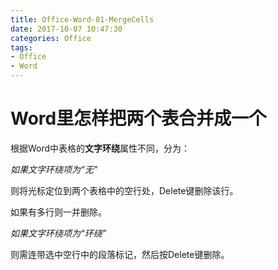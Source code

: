 ```yaml
---
title: Office-Word-01-MergeCells
date: 2017-10-07 10:47:30
categories: Office
tags:
- Office
- Word
---
```


# Word里怎样把两个表合并成一个

根据Word中表格的**文字环绕**属性不同，分为：

*如果文字环绕项为“无”*

则将光标定位到两个表格中的空行处，Delete键删除该行。

如果有多行则一并删除。



*如果文字环绕项为“环绕”*

则需连带选中空行中的段落标记，然后按Delete键删除。
